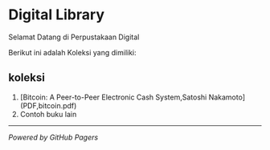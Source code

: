 # Digital Library

Selamat Datang di Perpustakaan Digital

Berikut ini adalah Koleksi yang dimiliki:

## koleksi
1. [Bitcoin: A Peer-to-Peer Electronic Cash System,Satoshi Nakamoto] (PDF,bitcoin.pdf)
2. Contoh buku lain
---


*Powered by GitHub Pagers*
